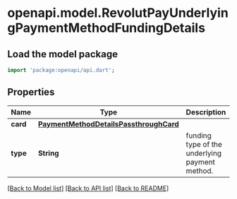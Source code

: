 # openapi.model.RevolutPayUnderlyingPaymentMethodFundingDetails

## Load the model package
```dart
import 'package:openapi/api.dart';
```

## Properties
Name | Type | Description | Notes
------------ | ------------- | ------------- | -------------
**card** | [**PaymentMethodDetailsPassthroughCard**](PaymentMethodDetailsPassthroughCard.md) |  | [optional] 
**type** | **String** | funding type of the underlying payment method. | [optional] 

[[Back to Model list]](../README.md#documentation-for-models) [[Back to API list]](../README.md#documentation-for-api-endpoints) [[Back to README]](../README.md)



